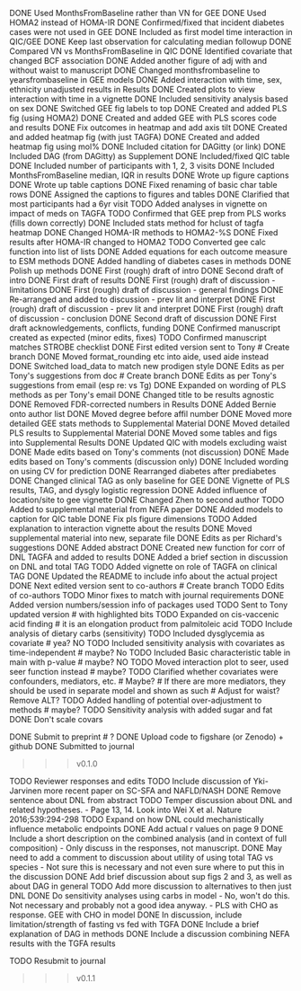 DONE Used MonthsFromBaseline rather than VN for GEE
DONE Used HOMA2 instead of HOMA-IR
DONE Confirmed/fixed that incident diabetes cases were not used in GEE
DONE Included as first model time interaction in QIC/GEE
DONE Keep last observation for calculating median followup
DONE Compared VN vs MonthsFromBaseline in QIC
DONE Identified covariate that changed BCF association
DONE Added another figure of adj with and without waist to manuscript
DONE Changed monthsfrombaseline to yearsfrombaseline in GEE models
DONE Added interaction with time, sex, ethnicity unadjusted results in Results
DONE Created plots to view interaction with time in a vignette
DONE Included sensitivity analysis based on sex
DONE Switched GEE fig labels to top
DONE Created and added PLS fig (using HOMA2)
DONE Created and added GEE with PLS scores code and results
DONE Fix outcomes in heatmap and add axis tilt
DONE Created and added heatmap fig (with just TAGFA)
DONE Created and added heatmap fig using mol%
DONE Included citation for DAGitty (or link)
DONE Included DAG (from DAGitty) as Supplement
DONE Included/fixed QIC table
DONE Included number of participants with 1, 2, 3 visits
DONE Included MonthsFromBaseline median, IQR in results
DONE Wrote up figure captions
DONE Wrote up table captions
DONE Fixed renaming of basic char table rows
DONE Assigned the captions to figures and tables
DONE Clarified that most participants had a 6yr visit
TODO Added analyses in vignette on impact of meds on TAGFA
TODO Confirmed that GEE prep from PLS works (fills down correctly)
DONE Included stats method for hclust of tagfa heatmap
DONE Changed HOMA-IR methods to HOMA2-%S
DONE Fixed results after HOMA-IR changed to HOMA2
TODO Converted gee calc function into list of lists
DONE Added equations for each outcome measure to ESM methods
DONE Added handling of diabetes cases in methods
DONE Polish up methods
DONE First (rough) draft of intro
DONE Second draft of intro
DONE First draft of results
DONE First (rough) draft of discussion - limitations
DONE First (rough) draft of discussion - general findings
DONE Re-arranged and added to discussion - prev lit and interpret
DONE First (rough) draft of discussion - prev lit and interpret
DONE First (rough) draft of discussion - conclusion
DONE Second draft of discussion
DONE First draft acknowledgements, conflicts, funding
DONE Confirmed manuscript created as expected (minor edits, fixes)
TODO Confirmed manuscript matches STROBE checklist
DONE First edited version sent to Tony # Create branch
DONE Moved format_rounding etc into aide, used aide instead
DONE Switched load_data to match new prodigen style
DONE Edits as per Tony's suggestions from doc # Create branch
DONE Edits as per Tony's suggestions from email (esp re: vs Tg)
DONE Expanded on wording of PLS methods as per Tony's email
DONE Changed title to be results agnostic
DONE Removed FDR-corrected numbers in Results
DONE Added Bernie onto author list
DONE Moved degree before affil number
DONE Moved more detailed GEE stats methods to Supplemental Material
DONE Moved detailed PLS results to Supplemental Material
DONE Moved some tables and figs into Supplemental Results
DONE Updated QIC with models excluding waist
DONE Made edits based on Tony's comments (not discussion)
DONE Made edits based on Tony's comments (discussion only)
DONE Included wording on using CV for prediction
DONE Rearranged diabetes after prediabetes
DONE Changed clinical TAG as only baseline for GEE
DONE Vignette of PLS results, TAG, and dysgly logistic regression
DONE Added influence of location/site to gee vignette
DONE Changed Zhen to second author
TODO Added to supplemental material from NEFA paper
DONE Added models to caption for QIC table
DONE Fix pls figure dimensions
TODO Added explanation to interaction vignette about the results
DONE Moved supplemental material into new, separate file
DONE Edits as per Richard's suggestions
DONE Added abstract
DONE Created new function for corr of DNL TAGFA and added to results
DONE Added a brief section in discussion on DNL and total TAG
TODO Added vignette on role of TAGFA on clinical TAG
DONE Updated the README to include info about the actual project
DONE Next edited version sent to co-authors # Create branch
TODO Edits of co-authors
TODO Minor fixes to match with journal requirements
DONE Added version numbers/session info of packages used
TODO Sent to Tony updated version # with highlighted bits
TODO Expanded on cis-vaccenic acid finding # it is an elongation product from palmitoleic acid
TODO Include analysis of dietary carbs (sensitivity)
TODO Included dysglycemia as covariate # yea? NO
TODO Included sensitivity analysis with covariates as time-independent # maybe? No
TODO Included Basic characteristic table in main with p-value # maybe? NO
TODO Moved interaction plot to seer, used seer function instead # maybe?
TODO Clarified whether covariates were confounders, mediators, etc.
    # Maybe?
    # If there are more mediators, they should be used in separate model and shown as such
    # Adjust for waist? Remove ALT?
TODO Added handling of potential over-adjustment to methods # maybe?
TODO Sensitivity analysis with added sugar and fat
DONE Don't scale covars

DONE Submit to preprint # ?
DONE Upload code to figshare (or Zenodo) + github
DONE Submitted to journal
>>> v0.1.0

TODO Reviewer responses and edits
TODO Include discussion of Yki-Jarvinen more recent paper on SC-SFA and NAFLD/NASH
DONE Remove sentence about DNL from abstract
TODO Temper discussion about DNL and related hypotheses.
    - Page 13, 14. Look into Wei X et al. Nature 2016;539:294-298
TODO Expand on how DNL could mechanistically influence metabolic endpoints
DONE Add actual r values on page 9
DONE Include a short description on the combined analysis (and in context of full composition)
    - Only discuss in the responses, not manuscript.
DONE May need to add a comment to discussion about utility of using total TAG vs species
    - Not sure this is necessary and not even sure where to put this in the discussion
DONE Add brief discussion about sup figs 2 and 3, as well as about DAG in general
TODO Add more discussion to alternatives to then just DNL
DONE Do sensitivity analyses using carbs in model
    - No, won't do this. Not necessary and probably not a good idea anyway.
    - PLS with CHO as response. GEE with CHO in model
DONE In discussion, include limitation/strength of fasting vs fed with TGFA 
DONE Include a brief explanation of DAG in methods
DONE Include a discussion combining NEFA results with the TGFA results

TODO Resubmit to journal
>>> v0.1.1
